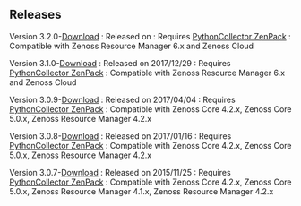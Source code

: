 Releases
--------

Version 3.2.0-<a rel="nofollow" class="external" href="https://delivery.zenoss.com/">Download</a>
:    Released on
:    Requires <a href="/product/zenpacks/pythoncollector" title="ZenPack:PythonCollector">PythonCollector ZenPack</a>
:    Compatible with Zenoss Resource Manager 6.x and Zenoss Cloud

Version 3.1.0-<a rel="nofollow" class="external" href="https://delivery.zenoss.com/">Download</a>
:    Released on 2017/12/29
:    Requires <a href="/product/zenpacks/pythoncollector" title="ZenPack:PythonCollector">PythonCollector ZenPack</a>
:    Compatible with Zenoss Resource Manager 6.x and Zenoss Cloud

Version 3.0.9-<a rel="nofollow" class="external" href="http://wiki.zenoss.org/download/zenpacks/ZenPacks.zenoss.MySqlMonitor/3.0.9/ZenPacks.zenoss.MySqlMonitor-3.0.9.egg">Download</a>
:    Released on 2017/04/04
:    Requires <a href="/product/zenpacks/pythoncollector" title="ZenPack:PythonCollector">PythonCollector ZenPack</a>
:    Compatible with Zenoss Core 4.2.x, Zenoss Core 5.0.x, Zenoss Resource Manager 4.2.x

Version 3.0.8-<a rel="nofollow" class="external" href="http://wiki.zenoss.org/download/zenpacks/ZenPacks.zenoss.MySqlMonitor/3.0.8/ZenPacks.zenoss.MySqlMonitor-3.0.8.egg">Download</a>
:    Released on 2017/01/16
:    Requires <a href="/product/zenpacks/pythoncollector" title="ZenPack:PythonCollector">PythonCollector ZenPack</a>
:    Compatible with Zenoss Core 4.2.x, Zenoss Core 5.0.x, Zenoss Resource Manager 4.2.x

Version 3.0.7-<a rel="nofollow" class="external" href="http://wiki.zenoss.org/download/zenpacks/ZenPacks.zenoss.MySqlMonitor/3.0.7/ZenPacks.zenoss.MySqlMonitor-3.0.7.egg">Download</a>
:    Released on 2015/11/25
:    Requires <a href="/product/zenpacks/pythoncollector" title="ZenPack:PythonCollector">PythonCollector ZenPack</a>
:    Compatible with Zenoss Core 4.2.x, Zenoss Core 5.0.x, Zenoss Resource Manager 4.1.x, Zenoss Resource Manager 4.2.x

